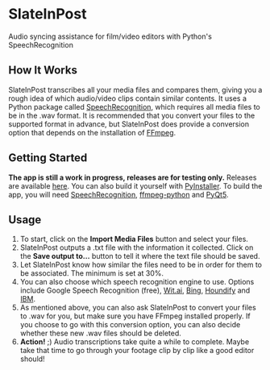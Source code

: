 # SlateInPost
Audio syncing assistance for film/video editors with Python's SpeechRecognition

## How It Works
SlateInPost transcribes all your media files and compares them, giving you a rough idea of which audio/video clips contain similar contents.
It uses a Python package called [SpeechRecognition](https://pypi.org/project/SpeechRecognition/), which requires all media files to be in the .wav format. It is recommended that you convert your files to the supported format in advance, but SlateInPost does provide a conversion option that depends on the installation of [FFmpeg](https://ffmpeg.org/).

## Getting Started
**The app is still a work in progress, releases are for testing only.**
Releases are available [here](https://github.com/JackyKLai/SlateInPost/releases). You can also build it yourself with [PyInstaller](https://pypi.org/project/PyInstaller/).
To build the app, you will need [SpeechRecognition](https://pypi.org/project/SpeechRecognition/), [ffmpeg-python](https://pypi.org/project/ffmpeg-python/) and [PyQt5](https://pypi.org/project/PyQt5/).

## Usage
1. To start, click on the **Import Media Files** button and select your files.
2. SlateInPost outputs a .txt file with the information it collected. Click on the **Save output to...** button to tell it where the text file should be saved.
3. Let SlateInPost know how similar the files need to be in order for them to be associated. The minimum is set at 30%.
4. You can also choose which speech recognition engine to use. Options include Google Speech Recognition (free), [Wit.ai](http://wit.ai/), [Bing](https://www.microsoft.com/cognitive-services/en-us/speech-api), [Houndify](https://houndify.com/) and [IBM](http://www.ibm.com/watson/speech-to-text).
5. As mentioned above, you can also ask SlateInPost to convert your files to .wav for you, but make sure you have FFmpeg installed properly. If you choose to go with this conversion option, you can also decide whether these new .wav files should be deleted.
6. **Action!** ;) Audio transcriptions take quite a while to complete. Maybe take that time to go through your footage clip by clip like a good editor should!

